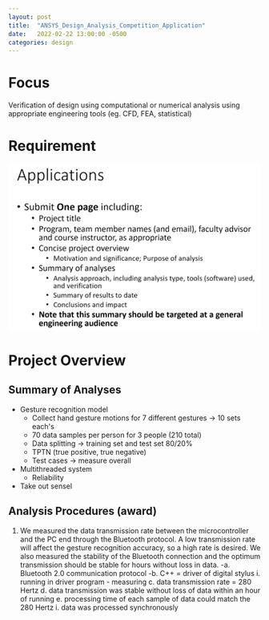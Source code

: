 ```yaml
---
layout: post
title:  "ANSYS_Design_Analysis_Competition_Application"
date:   2022-02-22 13:00:00 -0500
categories: design
---
```


# Focus
Verification of design using computational or numerical analysis using appropriate engineering tools (eg. CFD, FEA, statistical)

# Requirement
![ANSYS_requirement.PNG](/assets/images/ANSYS_requirement.PNG)

# Project Overview

## Summary of Analyses
- Gesture recognition model
  - Collect hand gesture motions for 7 different gestures -> 10 sets each's
  - 70 data samples per person for 3 people (210 total)
  - Data splitting -> training set and test set 80/20%
  - TPTN (true positive, true negative)
  - Test cases -> measure overall
- Multithreaded system
  - Reliability
- Take out sensel

## Analysis Procedures (award)
1. We measured the data transmission rate between the microcontroller and the PC end through the Bluetooth protocol. A low transmission rate will affect the gesture recognition accuracy, so a high rate is desired. We also measured the stability of the Bluetooth connection and the optimum transmission should be stable for hours without loss in data.
  -a. Bluetooth 2.0 communication protocol
  -b. C++ = driver of digital stylus
    i. running in driver program - measuring
  c. data transmission rate = 280 Hertz 
  d. data transmission was stable without loss of data within an hour of running
  e. processing time of each sample of data could match the 280 Hertz
    i. data was processed synchronously






